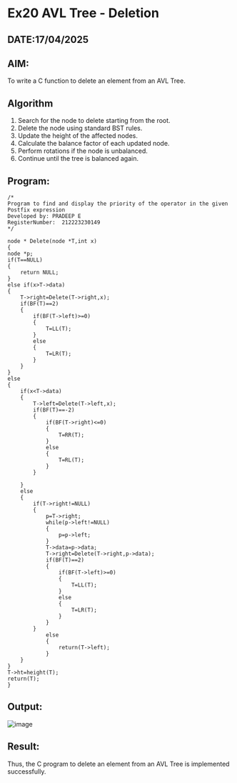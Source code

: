 # Ex20 AVL Tree - Deletion
## DATE:17/04/2025
## AIM:
To write a C function to delete an element from an AVL Tree.
## Algorithm
1. Search for the node to delete starting from the root. 
2. Delete the node using standard BST rules. 
3. Update the height of the affected nodes. 
4. Calculate the balance factor of each updated node. 
5. Perform rotations if the node is unbalanced. 
6. Continue until the tree is balanced again.  

## Program:
```
/*
Program to find and display the priority of the operator in the given Postfix expression
Developed by: PRADEEP E
RegisterNumber:  212223230149
*/
```
```
node * Delete(node *T,int x)
{
node *p;
if(T==NULL)
{
    return NULL;
}
else if(x>T->data)
{
    T->right=Delete(T->right,x);
    if(BF(T)==2)
    {
        if(BF(T->left)>=0)
        {
            T=LL(T);
        }
        else
        {
            T=LR(T);
        }
    }
}
else
{
    if(x<T->data)
    {
        T->left=Delete(T->left,x);
        if(BF(T)==-2)
        {
            if(BF(T->right)<=0)
            {
                T=RR(T);
            }
            else
            {
                T=RL(T);
            }
        }
        
    }
    else
    {
        if(T->right!=NULL)
        {
            p=T->right;
            while(p->left!=NULL)
            {
                p=p->left;
            }
            T->data=p->data;
            T->right=Delete(T->right,p->data);
            if(BF(T)==2)
            {
                if(BF(T->left)>=0)
                {
                    T=LL(T);
                }
                else
                {
                    T=LR(T);
                }
            }
        }
            else
            {
                return(T->left);
            }
    }
}
T->ht=height(T);
return(T);
}
```

## Output:
![image](https://github.com/user-attachments/assets/4a8cd3d4-62f8-4dad-9440-e5386ac2ce4a)



## Result:
Thus, the C program to delete an element from an AVL Tree is implemented successfully.
